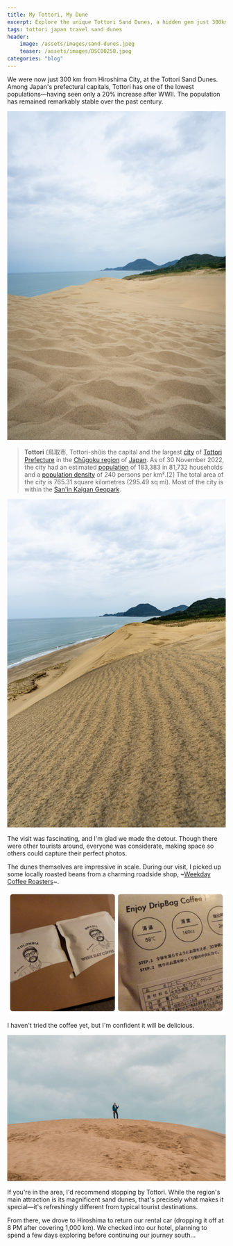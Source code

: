 ```yaml
---
title: My Tottori, My Dune
excerpt: Explore the unique Tottori Sand Dunes, a hidden gem just 300km from Hiroshima City. Discover Japan’s least populated prefectural capital, featuring impressive dunes, considerate tourists, and local coffee culture. A refreshing departure from typical Japanese destinations, Tottori offers a remarkable desert landscape within the San’in Kaigan Geopark.
tags: tottori japan travel sand dunes
header:
    image: /assets/images/sand-dunes.jpeg
    teaser: /assets/images/DSC00258.jpeg
categories: "blog"
---
```

 We were now just 300 km from Hiroshima City, at the Tottori Sand Dunes. Among Japan's prefectural capitals, Tottori has one of the lowest populations—having seen only a 20% increase after WWII. The population has remained remarkably stable over the past century.

![photo](/assets/images/DSC00247.jpeg)

> **Tottori** (鳥取市, Tottori-shi)is the capital and the largest [city](https://en.wikipedia.org/wiki/Cities_of_Japan) of [Tottori Prefecture](https://en.wikipedia.org/wiki/Tottori_Prefecture) in the [Chūgoku region](https://en.wikipedia.org/wiki/Ch%C5%ABgoku_region) of [Japan](https://en.wikipedia.org/wiki/Japan). As of 30 November 2022, the city had an estimated [population](https://en.wikipedia.org/wiki/Population) of 183,383 in 81,732 households and a [population density](https://en.wikipedia.org/wiki/Population_density) of 240 persons per km².[2] The total area of the city is 765.31 square kilometres (295.49 sq mi). Most of the city is within the [San'in Kaigan Geopark](https://en.wikipedia.org/wiki/San%27in_Kaigan_Geopark).

![photo](/assets/images/DSC00252.jpeg)

The visit was fascinating, and I'm glad we made the detour. Though there were other tourists around, everyone was considerate, making space so others could capture their perfect photos.

The dunes themselves are impressive in scale. During our visit, I picked up some locally roasted beans from a charming roadside shop, ~[Weekday Coffee Roasters](https://wcr2018.stores.jp/)~.

![photo](/assets/images/week-day-coffee-roasters.jpeg)

I haven't tried the coffee yet, but I'm confident it will be delicious.

![photo](/assets/images/DSC00263.jpeg)

If you're in the area, I'd recommend stopping by Tottori. While the region's main attraction is its magnificent sand dunes, that's precisely what makes it special—it's refreshingly different from typical tourist destinations.

From there, we drove to Hiroshima to return our rental car (dropping it off at 8 PM after covering 1,000 km). We checked into our hotel, planning to spend a few days exploring before continuing our journey south...